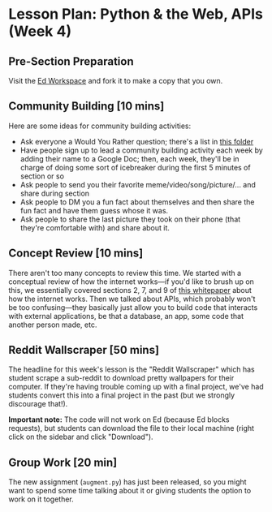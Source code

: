 # Lesson Plan: Python & the Web, APIs (Week 4)

## Pre-Section Preparation
Visit the [Ed Workspace](https://edstem.org/us/courses/38060/workspaces/pBfxWc66Ji4c8sq70xiNCQnGZ5YxoTDg) and fork it to make a copy that you own. 

## Community Building \[10 mins\]

Here are some ideas for community building activities:
* Ask everyone a Would You Rather question; there's a list in [this folder](https://drive.google.com/drive/folders/1SobifNwo_dPMA_dO78IUVUuyATwlqF9N?usp=sharing)
* Have people sign up to lead a community building activity each week by adding their name to a Google Doc; then, each week, they'll be in charge of doing some sort of icebreaker during the first 5 minutes of section or so
* Ask people to send you their favorite meme/video/song/picture/... and share during section
* Ask people to DM you a fun fact about themselves and then share the fun fact and have them guess whose it was.
* Ask people to share the last picture they took on their phone (that they're comfortable with) and share about it.


## Concept Review \[10 mins\]
There aren't too many concepts to review this time. We started with a conceptual review of how the internet works—if you'd like to brush up on this, we essentially covered sections 2, 7, and 9 of [this whitepaper](http://www.theshulers.com/whitepapers/internet_whitepaper/index.html) about how the internet works. Then we talked about APIs, which probably won't be too confusing—they basically just allow you to build code that interacts with external applications, be that a database, an app, some code that another person made, etc.

## Reddit Wallscraper \[50 mins\]
The headline for this week's lesson is the "Reddit Wallscraper" which has student scrape a sub-reddit to download pretty wallpapers for their computer. If they're having trouble coming up with a final project, we've had students convert this into a final project in the past (but we strongly discourage that!). 

**Important note:** The code will not work on Ed (because Ed blocks requests), but students can download the file to their local machine (right click on the sidebar and click "Download").

## Group Work \[20 min\]
The new assignment (`augment.py`) has just been released, so you might want to spend some time talking about it or giving students the option to work on it together.